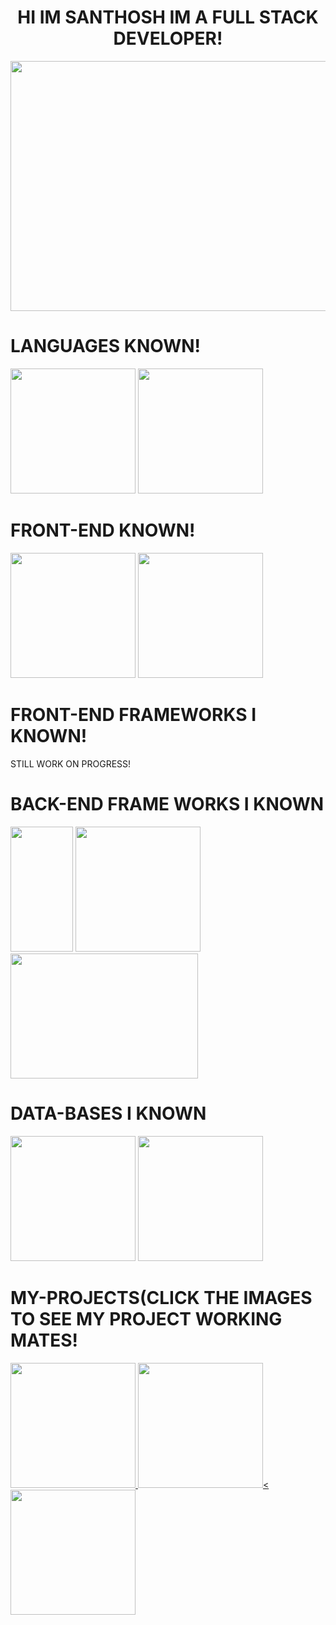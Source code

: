 <CENTER><H1>HI IM SANTHOSH IM A FULL STACK DEVELOPER!</H1></CENTER>


<CENTER><IMG height=400px width=600px SRC="https://i.pinimg.com/originals/34/d8/5d/34d85dfe1d4d4d4d82edb03c007bbeb5.gif"></CENTER>



<DIV><H1>LANGUAGES KNOWN!</H1>


<IMG height=200px width=200px SRC="https://upload.wikimedia.org/wikipedia/commons/thumb/c/c3/Python-logo-notext.svg/1869px-Python-logo-notext.svg.png">
<IMG height=200px width=200px SRC="https://www.svgrepo.com/show/303206/javascript-logo.svg">


</DIV>
<DIV><H1>FRONT-END KNOWN!</H1>

<IMG height=200px width=200px SRC="https://cdn-icons-png.freepik.com/512/1532/1532556.png">
<IMG height=200px width=200px SRC="https://cdn-icons-png.freepik.com/512/5968/5968242.png">



</DIV>

<DIV><H1>FRONT-END FRAMEWORKS I KNOWN!</H1>


STILL WORK ON PROGRESS!


</DIV>


<DIV>
  <H1> BACK-END FRAME WORKS I KNOWN</H1>

<IMG height=200px width=100px SRC="https://www.svgrepo.com/show/353657/django-icon.svg">
<IMG height=200px width=200px SRC="https://www.nextontop.com/assets/img/services/web/expressjs.svg">
<IMG height=200px width=300px SRC="https://upload.wikimedia.org/wikipedia/commons/thumb/d/d9/Node.js_logo.svg/1024px-Node.js_logo.svg.png">

</DIV>


<DIV>
  <H1>DATA-BASES I KNOWN </H1>
  
<IMG height=200px width=200px SRC="https://w7.pngwing.com/pngs/747/798/png-transparent-mysql-logo-mysql-database-web-development-computer-software-dolphin-marine-mammal-animals-text-thumbnail.png">
<IMG height=200px width=200px SRC="https://cdn.icon-icons.com/icons2/2415/PNG/512/mongodb_original_wordmark_logo_icon_146425.png">


</DIV>

<DIV>
  <H1>MY-PROJECTS(CLICK THE IMAGES TO SEE MY PROJECT WORKING MATES! </H1>
<a href="https://todolist-5-5wad.onrender.com/"><IMG height=200px width=200px SRC="https://play-lh.googleusercontent.com/92xIZAW-mdwucFX1v8kyTXlLVgZfLczHv8XCVOH1tFc0M3cTRI4q9qJLUM96PqCrgWjc"</a>
<IMG height=200px width=200px SRC="https://cdn.freebiesupply.com/images/large/2x/blogger-logo-transparent.png"><




</DIV>

<IMG height=200px width=200px SRC="https://i.pinimg.com/originals/13/ff/36/13ff36e36fcd3be1f03322383b5e6a63.gif">







